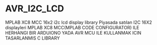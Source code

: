 # AVR_I2C_LCD
MPLAB XC8 MCC  16x2 i2c lcd display library
Piyasada satılan I2C 16X2 displayleri 
MPLAB XC8 MCC(MPLAB CODE CONFIGURATOR) ILE 
HERHANGI BIR ARDUIONO YADA AVR MCU ILE KULLANMAK ICIN
TASARLANMIS C LIBRARY
